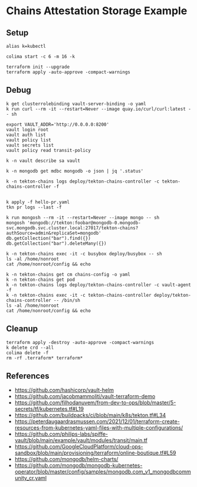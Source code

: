 # Chains Attestation Storage Example

## Setup

```shell
alias k=kubectl

colima start -c 6 -m 16 -k

terraform init --upgrade
terraform apply -auto-approve -compact-warnings
```

## Debug

```shell
k get clusterrolebinding vault-server-binding -o yaml
k run curl --rm -it --restart=Never --image quay.io/curl/curl:latest -- sh

export VAULT_ADDR='http://0.0.0.0:8200'
vault login root
vault auth list
vault policy list
vault secrets list
vault policy read transit-policy

k -n vault describe sa vault

k -n mongodb get mdbc mongodb -o json | jq '.status'

k -n tekton-chains logs deploy/tekton-chains-controller -c tekton-chains-controller -f


k apply -f hello-pr.yaml
tkn pr logs --last -f

k run mongosh --rm -it --restart=Never --image mongo -- sh
mongosh 'mongodb://tekton:foobar@mongodb-0.mongodb-svc.mongodb.svc.cluster.local:27017/tekton-chains?authSource=admin&replicaSet=mongodb'
db.getCollection("bar").find({})
db.getCollection("bar").deleteMany({})

k -n tekton-chains exec -it -c busybox deploy/busybox -- sh
ls -al /home/nonroot
cat /home/nonroot/config && echo

k -n tekton-chains get cm chains-config -o yaml
k -n tekton-chains get pod 
k -n tekton-chains logs deploy/tekton-chains-controller -c vault-agent -f
k -n tekton-chains exec -it -c tekton-chains-controller deploy/tekton-chains-controller -- /bin/sh
ls -al /home/nonroot
cat /home/nonroot/config && echo
```

## Cleanup

```shell
terraform apply -destroy -auto-approve -compact-warnings
k delete crd --all
colima delete -f
rm -rf .terraform* terraform*
```

## References

- <https://github.com/hashicorp/vault-helm>
- <https://github.com/jacobmammoliti/vault-terraform-demo>
- <https://github.com/filhodanuvem/from-dev-to-ops/blob/master/5-secrets/tf/kubernetes.tf#L19>
- <https://github.com/buildpacks/ci/blob/main/k8s/tekton.tf#L34>
- <https://peterdaugaardrasmussen.com/2021/12/01/terraform-create-resources-from-kubernetes-yaml-files-with-multiple-configurations/>
- <https://github.com/philips-labs/spiffe-vault/blob/main/example/vault/modules/transit/main.tf>
- <https://github.com/GoogleCloudPlatform/cloud-ops-sandbox/blob/main/provisioning/terraform/online-boutique.tf#L59>
- <https://github.com/mongodb/helm-charts/>
- <https://github.com/mongodb/mongodb-kubernetes-operator/blob/master/config/samples/mongodb.com_v1_mongodbcommunity_cr.yaml>
